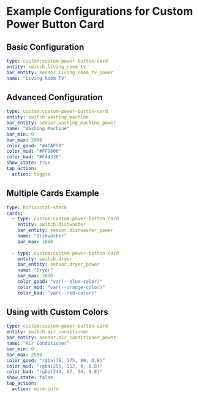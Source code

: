 # Example Configurations for Custom Power Button Card

## Basic Configuration
```yaml
type: custom:custom-power-button-card
entity: switch.living_room_tv
bar_entity: sensor.living_room_tv_power
name: "Living Room TV"
```

## Advanced Configuration
```yaml
type: custom:custom-power-button-card
entity: switch.washing_machine
bar_entity: sensor.washing_machine_power
name: "Washing Machine"
bar_min: 0
bar_max: 2000
color_good: "#4CAF50"
color_mid: "#FF9800"
color_bad: "#F44336"
show_state: true
tap_action:
  action: toggle
```

## Multiple Cards Example
```yaml
type: horizontal-stack
cards:
  - type: custom:custom-power-button-card
    entity: switch.dishwasher
    bar_entity: sensor.dishwasher_power
    name: "Dishwasher"
    bar_max: 1800
    
  - type: custom:custom-power-button-card
    entity: switch.dryer
    bar_entity: sensor.dryer_power
    name: "Dryer"
    bar_max: 3000
    color_good: "var(--blue-color)"
    color_mid: "var(--orange-color)"
    color_bad: "var(--red-color)"
```

## Using with Custom Colors
```yaml
type: custom:custom-power-button-card
entity: switch.air_conditioner
bar_entity: sensor.air_conditioner_power
name: "Air Conditioner"
bar_min: 0
bar_max: 2500
color_good: "rgba(76, 175, 80, 0.8)"
color_mid: "rgba(255, 152, 0, 0.8)"
color_bad: "rgba(244, 67, 54, 0.8)"
show_state: false
tap_action:
  action: more-info
```
